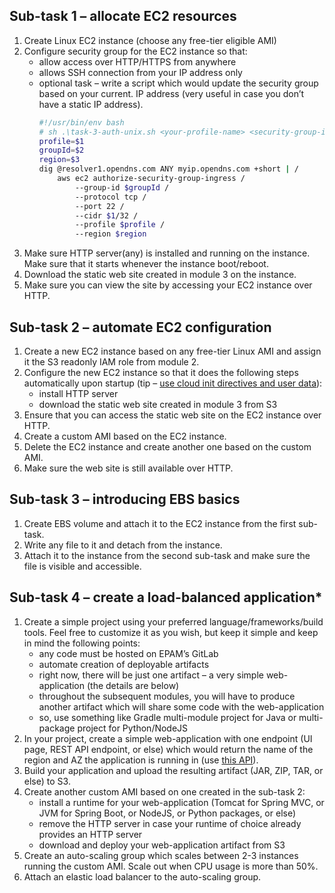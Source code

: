 ## Sub-task 1 – allocate EC2 resources
1. Create Linux EC2 instance (choose any free-tier eligible AMI)
2. Configure security group for the EC2 instance so that:
    - allow access over HTTP/HTTPS from anywhere
    - allows SSH connection from your IP address only
    - optional task – write a script which would update the security group based on your current.
        IP address (very useful in case you don’t have a static IP address).
        ```bash
        #!/usr/bin/env bash
        # sh .\task-3-auth-unix.sh <your-profile-name> <security-group-id> <region>
        profile=$1
        groupId=$2
        region=$3
        dig @resolver1.opendns.com ANY myip.opendns.com +short | /
            aws ec2 authorize-security-group-ingress /
                --group-id $groupId /
                --protocol tcp /
                --port 22 /
                --cidr $1/32 /
                --profile $profile /
                --region $region
        ```
3. Make sure HTTP server(any) is installed and running on the instance. Make sure that it starts whenever the instance boot/reboot.
4. Download the static web site created in module 3 on the instance.
5. Make sure you can view the site by accessing your EC2 instance over HTTP.


## Sub-task 2 – automate EC2 configuration
1. Create a new EC2 instance based on any free-tier Linux AMI and assign it the S3 readonly IAM role from module 2.
2. Configure the new EC2 instance so that it does the following steps automatically upon startup (tip – [use cloud init directives and user data](https://docs.aws.amazon.com/AWSEC2/latest/UserGuide/user-data.html#user-data-cloud-init)):
    - install HTTP server
    - download the static web site created in module 3 from S3
3. Ensure that you can access the static web site on the EC2 instance over HTTP.
4. Create a custom AMI based on the EC2 instance.
5. Delete the EC2 instance and create another one based on the custom AMI.
6. Make sure the web site is still available over HTTP.


## Sub-task 3 – introducing EBS basics
1. Create EBS volume and attach it to the EC2 instance from the first sub-task.
2. Write any file to it and detach from the instance.
3. Attach it to the instance from the second sub-task and make sure the file is visible and accessible.


## Sub-task 4 – create a load-balanced application*
1. Create a simple project using your preferred language/frameworks/build tools. Feel free to customize it as you wish, but keep it simple and keep in mind the following points:
    - any code must be hosted on EPAM’s GitLab
    - automate creation of deployable artifacts
    - right now, there will be just one artifact – a very simple web-application (the details are below)
    - throughout the subsequent modules, you will have to produce another artifact which will share some code with the web-application
    - so, use something like Gradle multi-module project for Java or multi-package project for Python/NodeJS
2. In your project, create a simple web-application with one endpoint (UI page, REST API endpoint, or else) which would return the name of the region and AZ the application is running in (use [this API](https://docs.aws.amazon.com/AWSJavaSDK/latest/javadoc/com/amazonaws/util/EC2MetadataUtils.html)).
3. Build your application and upload the resulting artifact (JAR, ZIP, TAR, or else) to S3.
4. Create another custom AMI based on one created in the sub-task 2:
    - install a runtime for your web-application (Tomcat for Spring MVC, or JVM for Spring Boot, or NodeJS, or Python packages, or else)
    - remove the HTTP server in case your runtime of choice already provides an HTTP server
    - download and deploy your web-application artifact from S3
5. Create an auto-scaling group which scales between 2-3 instances running the custom AMI. Scale out when CPU usage is more than 50%.
6. Attach an elastic load balancer to the auto-scaling group.